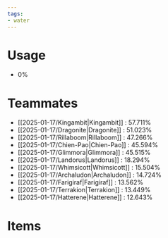 ```yaml
---
tags:
- water
---
```

# Usage
- 0%
# Teammates
- [[2025-01-17/Kingambit|Kingambit]] : 57.711%
- [[2025-01-17/Dragonite|Dragonite]] : 51.023%
- [[2025-01-17/Rillaboom|Rillaboom]] : 47.266%
- [[2025-01-17/Chien-Pao|Chien-Pao]] : 45.594%
- [[2025-01-17/Glimmora|Glimmora]] : 45.515%
- [[2025-01-17/Landorus|Landorus]] : 18.294%
- [[2025-01-17/Whimsicott|Whimsicott]] : 15.504%
- [[2025-01-17/Archaludon|Archaludon]] : 14.724%
- [[2025-01-17/Farigiraf|Farigiraf]] : 13.562%
- [[2025-01-17/Terrakion|Terrakion]] : 13.449%
- [[2025-01-17/Hatterene|Hatterene]] : 12.643%
# Items